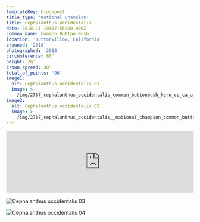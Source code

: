 ```yaml
---
templateKey: blog-post
title_type: 'National Champion:'
title: Cephalanthus occidentalis
date: 2018-11-19T17:55:00.000Z
common_name: Common Button Bush
location: 'Buttonwillow, California'
crowned: '2018'
photographed: '2018'
circumference: 60"
height: 26'
crown_spread: 38'
total_af_points: '96'
image1:
  alt: Cephalanthus occidentalis-01
  image: >-
    /img/2767_cephalanthus_occidentalis_common_buttonbush_kern_co_ca_american_forests_brian_kelley_fruit.jpg
image2:
  alt: Cephalanthus occidentalis 02
  image: >-
    /img/2767_cephalanthus_occidentalis__national_champion_common_button_bush_full_sunset_november_2018_american_forests_brian_kelley.jpg
---
```

<iframe width="100%" height="166" scrolling="no" frameborder="no" allow="autoplay" src="https://w.soundcloud.com/player/?url=https%3A//api.soundcloud.com/tracks/602499483&color=%23ff5500&auto_play=false&hide_related=false&show_comments=true&show_user=true&show_reposts=false&show_teaser=true"></iframe>

![Cephalanthus occidentalis 03](/img/2767_cephalanthus_occidentalis_common_buttonbush_kern_co_ca_american_forests_brian_kelley_1.jpg)

![Cephalanthus occidentalis 04](/img/2767_cephalanthus_occidentalis_common_buttonbush_kern_co_ca_american_forests_brian_kelley_leaf.jpg)
